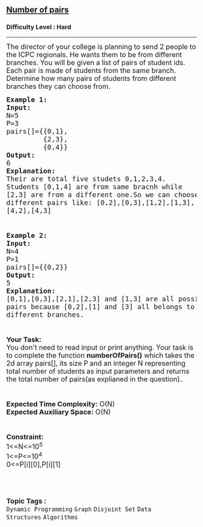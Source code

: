 <h2><a href="https://www.geeksforgeeks.org/problems/number-of-pairs-1645358985/1?page=1&category=Disjoint%20Set&sortBy=submissions">Number of pairs</a></h2><h3>Difficulty Level : Hard</h3><hr><div class="problems_problem_content__Xm_eO"><p><span style="font-size: 18px;">The director of your college&nbsp;is&nbsp;planning to send 2 people to the ICPC&nbsp;regionals. He&nbsp;wants them to be from different branches. You will be given a list of pairs of student ids. Each pair is made of students from the same branch. Determine how many pairs of students from different branches they can choose from.</span></p>
<pre><span style="font-size: 18px;"><strong>Example 1:
Input:</strong>
N=5
P=3
pairs[]={{0,1},
         {2,3},
         {0,4}}
<strong>Output:</strong>
6
<strong>Explanation:</strong>
Their are total five studets 0,1,2,3,4.
Students [0,1,4] are from same bracnh while 
[2,3] are from a different one.So we can choose
different pairs like: [0,2],[0,3],[1,2],[1,3],
[4,2],[4,3]</span></pre>
<p>&nbsp;</p>
<pre><span style="font-size: 18px;"><strong>Example 2:
Input:</strong>
N=4 
P=1
pairs[]={{0,2}}
<strong>Output:</strong>
5
<strong>Explanation:</strong>
[0,1],[0,3],[2,1],[2,3] and [1,3] are all possible 
pairs because [0,2],[1] and [3] all belongs to 
different branches.</span></pre>
<p>&nbsp;</p>
<p><span style="font-size: 18px;"><strong>Your Task:&nbsp;&nbsp;</strong><br>You don't need to read input or print anything. Your task is to complete the function <strong>numberOfPairs()</strong>&nbsp;which takes the 2d array pairs[], its size P<strong>&nbsp;</strong>and an integer N representing total number of students<strong>&nbsp;</strong>as input parameters&nbsp;and returns the total number of pairs(as explianed in the question).</span>.</p>
<p>&nbsp;</p>
<p><span style="font-size: 18px;"><strong>Expected Time Complexity:</strong> O(N)<br><strong>Expected Auxiliary Space:</strong> O(N)</span></p>
<p>&nbsp;</p>
<p><span style="font-size: 18px;"><strong>Constraint:</strong><br>1&lt;=N&lt;=10<sup>5</sup><br>1&lt;=P&lt;=10<sup>4</sup><br>0&lt;=P[i][0],P[i][1]</span></p>
<p>&nbsp;</p></div><br><p><span style=font-size:18px><strong>Topic Tags : </strong><br><code>Dynamic Programming</code>&nbsp;<code>Graph</code>&nbsp;<code>Disjoint Set</code>&nbsp;<code>Data Structures</code>&nbsp;<code>Algorithms</code>&nbsp;